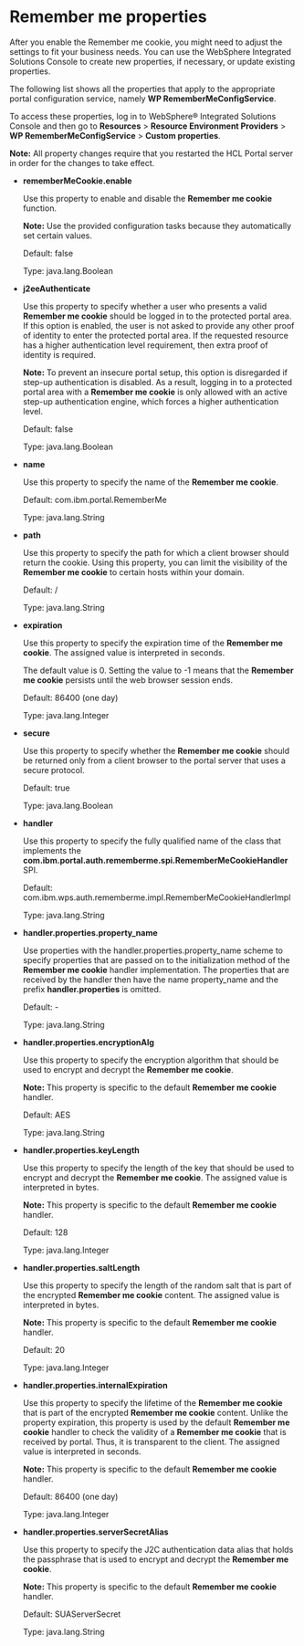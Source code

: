 # Remember me properties

After you enable the Remember me cookie, you might need to adjust the settings to fit your business needs. You can use the WebSphere Integrated Solutions Console to create new properties, if necessary, or update existing properties.

The following list shows all the properties that apply to the appropriate portal configuration service, namely **WP RememberMeConfigService**.

To access these properties, log in to WebSphere® Integrated Solutions Console and then go to **Resources** \> **Resource Environment Providers** \> **WP RememberMeConfigService** \> **Custom properties**.

**Note:** All property changes require that you restarted the HCL Portal server in order for the changes to take effect.

-   **rememberMeCookie.enable**

    Use this property to enable and disable the **Remember me cookie** function.

    **Note:** Use the provided configuration tasks because they automatically set certain values.

    Default: false

    Type: java.lang.Boolean

-   **j2eeAuthenticate**

    Use this property to specify whether a user who presents a valid **Remember me cookie** should be logged in to the protected portal area. If this option is enabled, the user is not asked to provide any other proof of identity to enter the protected portal area. If the requested resource has a higher authentication level requirement, then extra proof of identity is required.

    **Note:** To prevent an insecure portal setup, this option is disregarded if step-up authentication is disabled. As a result, logging in to a protected portal area with a **Remember me cookie** is only allowed with an active step-up authentication engine, which forces a higher authentication level.

    Default: false

    Type: java.lang.Boolean

-   **name**

    Use this property to specify the name of the **Remember me cookie**.

    Default: com.ibm.portal.RememberMe

    Type: java.lang.String

-   **path**

    Use this property to specify the path for which a client browser should return the cookie. Using this property, you can limit the visibility of the **Remember me cookie** to certain hosts within your domain.

    Default: /

    Type: java.lang.String

-   **expiration**

    Use this property to specify the expiration time of the **Remember me cookie**. The assigned value is interpreted in seconds.

    The default value is 0. Setting the value to -1 means that the **Remember me cookie** persists until the web browser session ends.

    Default: 86400 \(one day\)

    Type: java.lang.Integer

-   **secure**

    Use this property to specify whether the **Remember me cookie** should be returned only from a client browser to the portal server that uses a secure protocol.

    Default: true

    Type: java.lang.Boolean

-   **handler**

    Use this property to specify the fully qualified name of the class that implements the **com.ibm.portal.auth.rememberme.spi.RememberMeCookieHandler** SPI.

    Default: com.ibm.wps.auth.rememberme.impl.RememberMeCookieHandlerImpl

    Type: java.lang.String

-   **handler.properties.property\_name**

    Use properties with the handler.properties.property\_name scheme to specify properties that are passed on to the initialization method of the **Remember me cookie** handler implementation. The properties that are received by the handler then have the name property\_name and the prefix **handler.properties** is omitted.

    Default: -

    Type: java.lang.String

-   **handler.properties.encryptionAlg**

    Use this property to specify the encryption algorithm that should be used to encrypt and decrypt the **Remember me cookie**.

    **Note:** This property is specific to the default **Remember me cookie** handler.

    Default: AES

    Type: java.lang.String

-   **handler.properties.keyLength**

    Use this property to specify the length of the key that should be used to encrypt and decrypt the **Remember me cookie**. The assigned value is interpreted in bytes.

    **Note:** This property is specific to the default **Remember me cookie** handler.

    Default: 128

    Type: java.lang.Integer

-   **handler.properties.saltLength**

    Use this property to specify the length of the random salt that is part of the encrypted **Remember me cookie** content. The assigned value is interpreted in bytes.

    **Note:** This property is specific to the default **Remember me cookie** handler.

    Default: 20

    Type: java.lang.Integer

-   **handler.properties.internalExpiration**

    Use this property to specify the lifetime of the **Remember me cookie** that is part of the encrypted **Remember me cookie** content. Unlike the property expiration, this property is used by the default **Remember me cookie** handler to check the validity of a **Remember me cookie** that is received by portal. Thus, it is transparent to the client. The assigned value is interpreted in seconds.

    **Note:** This property is specific to the default **Remember me cookie** handler.

    Default: 86400 \(one day\)

    Type: java.lang.Integer

-   **handler.properties.serverSecretAlias**

    Use this property to specify the J2C authentication data alias that holds the passphrase that is used to encrypt and decrypt the **Remember me cookie**.

    **Note:** This property is specific to the default **Remember me cookie** handler.

    Default: SUAServerSecret

    Type: java.lang.String



